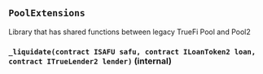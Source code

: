 ## `PoolExtensions`



Library that has shared functions between legacy TrueFi Pool and Pool2


### `_liquidate(contract ISAFU safu, contract ILoanToken2 loan, contract ITrueLender2 lender)` (internal)






